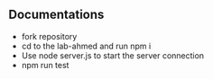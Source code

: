 ## Documentations

- fork repository
- cd to the lab-ahmed and run npm i
- Use node server.js to start the server connection
- npm run test